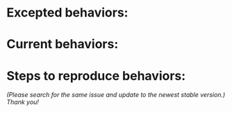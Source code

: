 # Excepted behaviors:
# Current behaviors:
# Steps to reproduce behaviors:

*(Please search for the same issue and update to the newest stable version.)*
*Thank you!*
